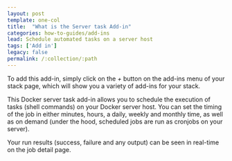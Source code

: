 ```yaml
---
layout: post
template: one-col
title:  "What is the Server task Add-in"
categories: how-to-guides/add-ins
lead: Schedule automated tasks on a server host
tags: ['Add in']
legacy: false
permalink: /:collection/:path
---
```


To add this add-in, simply click on the _+_ button on the add-ins menu of your stack page, which will show you a variety of add-ins for your stack.

This Docker server task add-in allows you to schedule the execution of tasks (shell commands) on your Docker server host. You can set the timing of the job in either minutes, hours, a daily, weekly and monthly time, as well as on demand (under the hood, scheduled jobs are run as cronjobs on your server).

Your run results (success, failure and any output) can be seen in real-time on the job detail page.